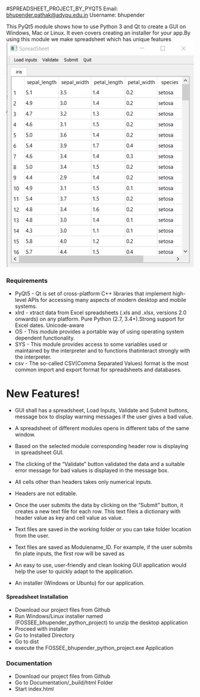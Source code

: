 #SPREADSHEET_PROJECT_BY_PYQT5
Email: bhupender.pathak@adypu.edu.in Username: bhupender

This PyQt5 module shows how to use Python 3 and Qt to create a GUI on Windows, Mac or Linux. It even covers creating an installer for your app.By using this module we make spreadsheet which has unique features 
![alt text](https://github.com/bhupender-pathak/fsf_2020_screening_task-/blob/master/Spreadsheet%20screenshot.PNG)

### Requirements

- PyQt5 - Qt is set of cross-platform C++ libraries that implement high-level APIs for accessing many aspects of modern desktop and mobile systems.
- xlrd - xtract data from Excel spreadsheets (.xls and .xlsx, versions 2.0 onwards) on any platform. Pure Python (2.7, 3.4+).Strong support for Excel dates. Unicode-aware
- OS - This module provides a portable way of using operating system dependent functionality.
 - SYS - This module provides access to some variables used or maintained by the interpreter and to functions thatinteract strongly with the interpreter.
- csv - The so-called CSV(Comma Separated Values) format is the most common import and export format for spreadsheets and databases.

# New Features!

 - GUI shall has a spreadsheet, Load Inputs, Validate and Submit buttons, message box to display warning messages if the user gives a bad value.
 - A spreadsheet of different modules opens in different tabs of the same window.
  - Based on the selected module corresponding header row is displaying in spreadsheet GUI.
  - The clicking of the “Validate” button validated the data and a suitable error message for bad values is displayed in the message box.
- All cells other than headers takes only numerical inputs.
- Headers are not editable.
- Once the user submits the data by clicking on the “Submit” button, it creates a new text file for each row. This text fileis a dictionary with header value as key and cell value as value.
- Text files are saved in the working folder or you can take folder location from the user.
- Text files are saved as Modulename_ID. For example, if the user submits fin plate inputs, the first row will be saved as

- An easy to use, user-friendly and clean looking GUI application would help the user to quickly adapt to the application.
- An installer (Windows or Ubuntu) for our application.

#### Spreadsheet  Installation

- Download our project files from Github
- Run Windows/Linux installer named (FOSSEE_bhupender_python_project) to unzip the desktop application
- Proceed with installer
- Go to Installed Directory
- Go to dist
- execute the FOSSEE_bhupender_python_project.exe Application

### Documentation
- Download our project files from Github
- Go to Documentation/_build/html Folder
- Start index.html
  

